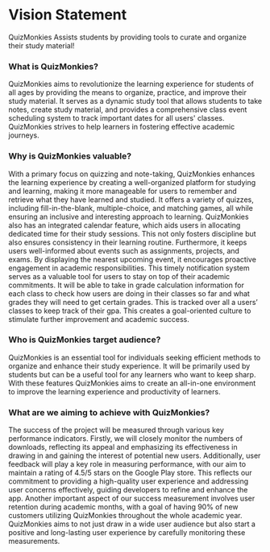 # Vision Statement

QuizMonkies Assists students by providing tools to curate and organize their study material!

### What is QuizMonkies?

QuizMonkies aims to revolutionize the learning experience for students of all ages by providing the means to organize, practice, and improve their study material. It serves as a dynamic study tool that allows students to take notes, create study material, and provides a comprehensive class event scheduling system to track important dates for all users' classes. QuizMonkies strives to help learners in fostering effective academic journeys.

### Why is QuizMonkies valuable?

With a primary focus on quizzing and note-taking, QuizMonkies enhances the learning experience by creating a well-organized platform for studying and learning, making it more manageable for users to remember and retrieve what they have learned and studied. It offers a variety of quizzes, including fill-in-the-blank, multiple-choice, and matching games, all while ensuring an inclusive and interesting approach to learning.
QuizMonkies also has an integrated calendar feature, which aids users in allocating dedicated time for their study sessions. This not only fosters discipline but also ensures consistency in their learning routine. Furthermore, it keeps users well-informed about events such as assignments, projects, and exams. By displaying the nearest upcoming event, it encourages proactive engagement in academic responsibilities. This timely notification system serves as a valuable tool for users to stay on top of their academic commitments.
It will be able to take in grade calculation information for each class to check how users are doing in their classes so far and what grades they will need to get certain grades. This is tracked over all a users’ classes to keep track of their gpa. This creates a goal-oriented culture to stimulate further improvement and academic success.

### Who is QuizMonkies target audience?

QuizMonkies is an essential tool for individuals seeking efficient methods to organize and enhance their study experience. It will be primarily used by students but can be a useful tool for any learners who want to keep sharp. With these features QuizMonkies aims to create an all-in-one environment to improve the learning experience and productivity of learners.

### What are we aiming to achieve with QuizMonkies?

The success of the project will be measured through various key performance indicators. Firstly, we will closely monitor the numbers of downloads, reflecting its appeal and emphasizing its effectiveness in drawing in and gaining the interest of potential new users. Additionally, user feedback will play a key role in measuring performance, with our aim to maintain a rating of 4.5/5 stars on the Google Play store. This reflects our commitment to providing a high-quality user experience and addressing user concerns effectively, guiding developers to refine and enhance the app. Another important aspect of our success measurement involves user retention during academic months, with a goal of having 90% of new customers utilizing QuizMonkies throughout the whole academic year.  QuizMonkies aims to not just draw in a wide user audience but also start a positive and long-lasting user experience by carefully monitoring these measurements.
